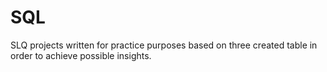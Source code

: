 # SQL
SLQ projects written for practice purposes based on three created table in order to achieve possible insights.
